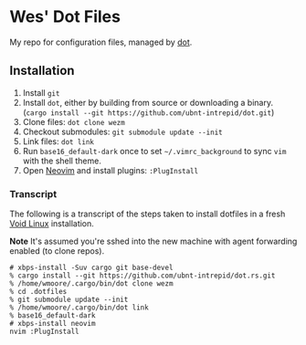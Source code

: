 # Wes' Dot Files

My repo for configuration files, managed by [dot].

## Installation

1. Install `git`
2. Install `dot`, either by building from source or downloading a binary.
   (`cargo install --git https://github.com/ubnt-intrepid/dot.git`)
3. Clone files: `dot clone wezm`
4. Checkout submodules: `git submodule update --init`
5. Link files: `dot link`
6. Run `base16_default-dark` once to set `~/.vimrc_background` to sync `vim`
   with the shell theme.
7. Open [Neovim] and install plugins: `:PlugInstall`

### Transcript

The following is a transcript of the steps taken to install dotfiles in a fresh
[Void Linux] installation.

**Note** It's assumed you're sshed into the new machine with agent forwarding
enabled (to clone repos).

    # xbps-install -Suv cargo git base-devel
    % cargo install --git https://github.com/ubnt-intrepid/dot.rs.git
    % /home/wmoore/.cargo/bin/dot clone wezm
    % cd .dotfiles
    % git submodule update --init
    % /home/wmoore/.cargo/bin/dot link
    % base16_default-dark
    # xbps-install neovim
    nvim :PlugInstall

[dot]: https://github.com/ubnt-intrepid/dot
[Void Linux]: http://www.voidlinux.eu/
[Neovim]: https://neovim.io/
